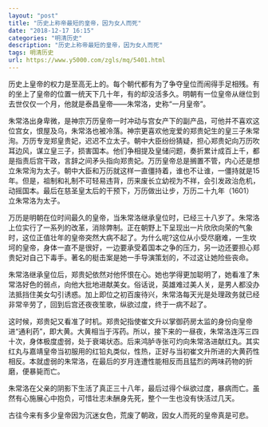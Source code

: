 ```yaml
---
layout: "post"
title: "历史上称帝最短的皇帝，因为女人而死"
date: "2018-12-17 16:15"
categories: "明清历史"
description: "历史上称帝最短的皇帝，因为女人而死"
tags: 明清历史
url: https://www.y5000.com/zgls/mq/5401.html
---
```






历史上皇帝的权力是至高无上的。每个朝代都有为了争夺皇位而闹得手足相残。有的坐上了皇帝的位置一统天下几十年，有的却没活多久。明朝有一位皇帝从继位到去世仅仅一个月，他就是泰昌皇帝——朱常洛，史称“一月皇帝”。

朱常洛出身卑微，是神宗万历皇帝一时冲动与宫女产下的副产品，可他并不喜欢这位宫女，恨屋及乌，朱常洛也被冷落。神宗更喜欢他宠爱的郑贵妃生的皇三子朱常洵。万历专宠郑皇贵妃，迟迟不立太子。朝中大臣纷纷猜疑，担心郑贵妃向万历吹耳边风，谋立皇三子，损害国本。他们争相提及皇储问题，奏折累计成百上千，都是指责后宫干政，言辞之间矛头指向郑贵妃。万历皇帝总是搁置不管，内心还是想立朱常洵为太子。朝中大臣和万历就这样一直僵持着，谁也不让谁，一僵持就是15年。但是，祖制和礼制不可轻易违背，历来废长立幼视为不祥，会引发政治危机，动摇国本。最后在慈圣皇太后的干预下，万历做出让步，万历二十九年（1601）立朱常洛为太子。

万历是明朝在位时间最久的皇帝，当朱常洛继承皇位时，已经三十八岁了。朱常洛上位实行了一系列的改革，消除弊制。正在朝野上下呈现出一片欣欣向荣的气象时，这位正值壮年的皇帝突然大病不起了。为什么呢?这位从小受尽磨难，一生坎坷的皇帝，身体一直不是很好，一边要承受着国本之争的压力，另一边还要担心郑贵妃对自己下毒手。著名的梃击案是她一手导演策划的，不过这让她险些丧命。

朱常洛继承皇位后，郑贵妃依然对他怀恨在心。她也学得更加聪明了，她看准了朱常洛好色的弱点，向他大批地进献美女。俗话说，英雄难过美人关，是男人都没办法抵挡住美女勾引诱惑。加上即位之初百废待兴，朱常洛每天光是处理政务就已经非常辛劳了，回到后宫还夜夜笙歌，纵欲过度，终于一病不起了。

这时候，郑贵妃又看准了时机。郑贵妃指使崔文升以掌御药房太监的身份向皇帝进“通利药”，即大黄。大黄相当于泻药。所以，接下来的一昼夜，朱常洛连泻三四十次，身体极度虚弱，处于衰竭状态。后来鸿胪寺张可灼向朱常洛进献红丸。其实红丸与嘉靖皇帝当初服用的红铅丸类似，性热，正好与当初崔文升所进的大黄药性相反。本就虚弱的朱常洛，在最后的岁月连遭性能相反而且猛烈的两味药物的折磨，便暴毙而亡。

朱常洛在父亲的阴影下生活了真正三十八年，最后过得个纵欲过度，暴病而亡。虽然有心施展心中抱负，可惜壮志未酬身先死，整个一生也没有快活过几天。

古往今来有多少皇帝因为沉迷女色，荒废了朝政，因女人而死的皇帝真是可悲。
